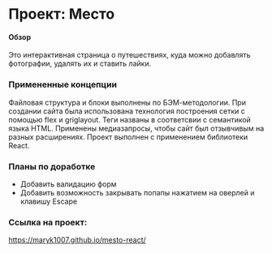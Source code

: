 # Проект: Место

#### Обзор
Это интерактивная страница о путешествиях, куда можно добавлять фотографии, удалять их и ставить лайки.

### Примененные концепции
Файловая структура и блоки выполнены по БЭМ-методологии. При создании сайта была использована технология построения сетки с помощью flex и griglayout. Теги названы в соответсвии с семантикой языка HTML. Применены медиазапросы, чтобы сайт был отзывчивым на разных расширениях. Проект выполнен с применением библиотеки React. 

### Планы по доработке

 + Добавить валидацию форм
 + Добавить возможность закрывать попапы нажатием на оверлей и клавишу Escape


### Ссылка на проект:
https://maryk1007.github.io/mesto-react/
